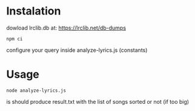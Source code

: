 # Instalation

dowload lrclib.db at: https://lrclib.net/db-dumps
```Console
npm ci
```
configure your query inside analyze-lyrics.js (constants)

# Usage
```
node analyze-lyrics.js
```
is should produce result.txt with the list of songs sorted or not (if too big)

